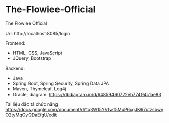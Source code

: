 # The-Flowiee-Official
The Flowiee Official

Url: http://localhost:8085/login

Frontend:
+ HTML, CSS, JavaScript
+ JQuery, Bootstrap

Backend:
+ Java
+ Spring Boot, Spring Security, Spring Data JPA
+ Maven, Thymeleaf, Log4j
+ Oracle, diagram: https://dbdiagram.io/d/64859460722eb77494c1ae83

Tài liệu đặc tả chức năng
https://docs.google.com/document/d/1q3W15YVfwf5MuP6xgJK67utzsbwyO2tyMqGyQDaEfgU/edit